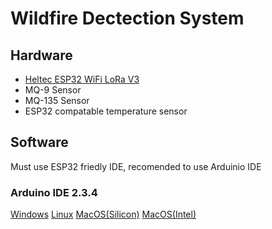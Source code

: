 # Wildfire Dectection System 

## Hardware
- [Heltec ESP32 WiFi LoRa V3]( https://heltec.org/project/wifi-lora-32-v3/)
- MQ-9 Sensor
- MQ-135 Sensor
- ESP32 compatable temperature sensor 

## Software 
Must use ESP32 friedly IDE, recomended to use Arduinio IDE 
### Arduino IDE 2.3.4
[Windows]( https://downloads.arduino.cc/arduino-ide/arduino-ide_2.3.4_Windows_64bit.exe )
[Linux](https://downloads.arduino.cc/arduino-ide/arduino-ide_2.3.4_Linux_64bit.AppImage)
[MacOS(Silicon)](https://downloads.arduino.cc/arduino-ide/arduino-ide_2.3.4_macOS_arm64.dmg)
[MacOS(Intel)]( https://downloads.arduino.cc/arduino-ide/arduino-ide_2.3.4_macOS_64bit.dmg)







